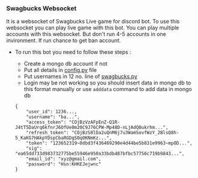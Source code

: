 ### Swagbucks Websocket
It is a websocket of Swagbucks Live game for discord bot. To use this websocket you can play live game with this bot. You can play multiple accounts with this websocket. But don't run 4-5 accounts in one invironment. If run chance to get ban account.

+ To run this bot you need to follow these steps :
  - Create a mongo db account if not
  - Put all details in [config.py](https://github.com/Subrata2402/Swagbucks-Websocket/blob/main/config.py) file
  - Put usernames in 12 no. line of [swagbucks.py](https://github.com/Subrata2402/Swagbucks-Websocket/blob/b4c9a07074e7987cbe0ccad057e186a3fad73ae2/swagbucks.py#L12)
  - Login may be not working so you should insert data in mongo db to this format manually or use `adddata` command to add data in mongo db

  ```
  {
      "user_id": 1236...,
      "username": "ba...",
      "access_token": "COjBzVzAFpEnZ-Q1R-J4tT5DaUrq6kfnrJ6OfUe0m20C9J76CPW-Mp48D-nLjAdQ0ukrhm...",
      "refresh_token": "COjBzS8lDa2uQnM6j7u3WamSovfWzY_2BlsQ8h-5_KaKG7HAkpYDspCbaRGDgSOqOKNmKz...",
      "token": "123652319~0dbd3f436469290e4d44be5b831e9963~mpOD...",
      "sig": "ea65dd733d983732775be55946e950a33bdb487bfbc57756c719b9843...",
      "email_id": "xyz@gmail.com",
      "password": "Hsn:KHKEJejwnc"
  }
  ```
